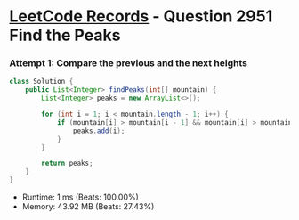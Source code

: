 # [LeetCode Records](../../README.md) - Question 2951 Find the Peaks

### Attempt 1: Compare the previous and the next heights
```java
class Solution {
    public List<Integer> findPeaks(int[] mountain) {
        List<Integer> peaks = new ArrayList<>();

        for (int i = 1; i < mountain.length - 1; i++) {
            if (mountain[i] > mountain[i - 1] && mountain[i] > mountain[i + 1]) {
                peaks.add(i);
            }
        }

        return peaks;
    }
}
```
- Runtime: 1 ms (Beats: 100.00%)
- Memory: 43.92 MB (Beats: 27.43%)

<br>
